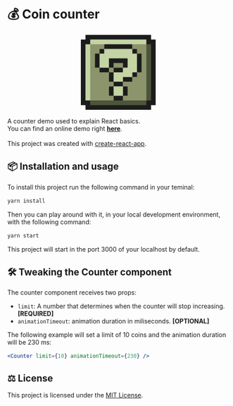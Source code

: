 # 💰 Coin counter

<p align="center">
  <img height="170" src="./src/components/mysteryBlock/ActiveBlock.svg" alt="Mystery Block"/>
</p>

A counter demo used to explain React basics.
<br />
You can find an online demo right <a href="https://cblnco.github.io/coin-counter/" target="_blank">**here**</a>.
<br />
<br />
This project was created with <a href="https://github.com/facebook/create-react-app" target="_blank">create-react-app</a>.

## 📦 Installation and usage

To install this project run the following command in your teminal: 
```bash
yarn install
```
Then you can play around with it, in your local development environment, with the following command:
```bash
yarn start
```

This project will start in the port 3000 of your localhost by default.


## 🛠️ Tweaking the Counter component

The counter component receives two props: 
* ```limit```: A number that determines when the counter will stop increasing. **[REQUIRED]**
* ```animationTimeout```: animation duration in miliseconds. **[OPTIONAL]**

The following example will set a limit of 10 coins and the animation duration will be 230 ms:
```jsx
<Counter limit={10} animationTimeout={230} />
```

## ⚖️ License

This project is licensed under the [MIT License](https://raw.githubusercontent.com/cblnco/coin-counter/master/LICENSE).
